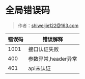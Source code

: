 # 全局错误码

> 作者：shiweijie122@163.com

| 错误码  | 错误解释  |
| ------------ | ------------ |
|  1001 |  接口认证失败 |
|  400 | 参数异常,header异常  |
|  401 | api未认证  |